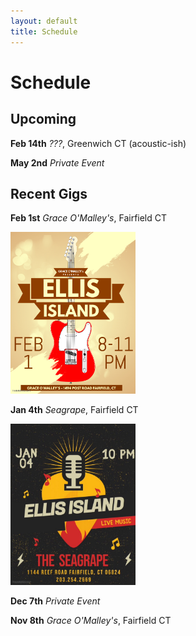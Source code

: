 ```yaml
---
layout: default
title: Schedule
---
```


# Schedule

## Upcoming

**Feb 14th** *???*, Greenwich CT (acoustic-ish)

**May 2nd** *Private Event*

## Recent Gigs

**Feb 1st** *Grace O'Malley's*, Fairfield CT

<img src="images/poster_2019_02_01.jpg" width="200"/>

**Jan 4th** *Seagrape*, Fairfield CT

<img src="images/poster_2019_01_04.jpg" width="200"/>

**Dec 7th** *Private Event*

**Nov 8th** *Grace O'Malley's*, Fairfield CT
